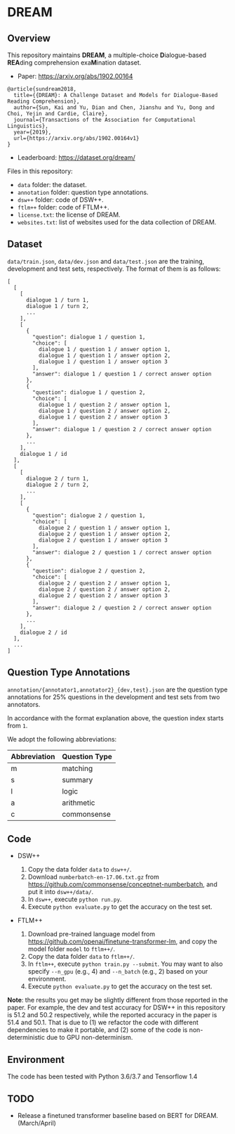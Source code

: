 DREAM
=====
Overview
--------
This repository maintains **DREAM**, a multiple-choice **D**ialogue-based **REA**ding comprehension exa**M**ination dataset.

* Paper: https://arxiv.org/abs/1902.00164
```
@article{sundream2018,
  title={{DREAM}: A Challenge Dataset and Models for Dialogue-Based Reading Comprehension},
  author={Sun, Kai and Yu, Dian and Chen, Jianshu and Yu, Dong and Choi, Yejin and Cardie, Claire},
  journal={Transactions of the Association for Computational Linguistics},
  year={2019},
  url={https://arxiv.org/abs/1902.00164v1}
}
```

* Leaderboard: https://dataset.org/dream/

Files in this repository:

* ```data``` folder: the dataset.
* ```annotation``` folder: question type annotations.
* ```dsw++``` folder: code of DSW++.
* ```ftlm++``` folder: code of FTLM++.
* ```license.txt```: the license of DREAM.
* ```websites.txt```: list of websites used for the data collection of DREAM.

Dataset
-------
```data/train.json```, ```data/dev.json``` and ```data/test.json``` are the training, development and test sets, respectively. The format of them is as follows:

```
[
  [
    [
      dialogue 1 / turn 1,
      dialogue 1 / turn 2,
      ...
    ],
    [
      {
        "question": dialogue 1 / question 1,
        "choice": [
          dialogue 1 / question 1 / answer option 1,
          dialogue 1 / question 1 / answer option 2,
          dialogue 1 / question 1 / answer option 3
        ],
        "answer": dialogue 1 / question 1 / correct answer option
      },
      {
        "question": dialogue 1 / question 2,
        "choice": [
          dialogue 1 / question 2 / answer option 1,
          dialogue 1 / question 2 / answer option 2,
          dialogue 1 / question 2 / answer option 3
        ],
        "answer": dialogue 1 / question 2 / correct answer option
      },
      ...
    ],
    dialogue 1 / id
  ],
  [
    [
      dialogue 2 / turn 1,
      dialogue 2 / turn 2,
      ...
    ],
    [
      {
        "question": dialogue 2 / question 1,
        "choice": [
          dialogue 2 / question 1 / answer option 1,
          dialogue 2 / question 1 / answer option 2,
          dialogue 2 / question 1 / answer option 3
        ],
        "answer": dialogue 2 / question 1 / correct answer option
      },
      {
        "question": dialogue 2 / question 2,
        "choice": [
          dialogue 2 / question 2 / answer option 1,
          dialogue 2 / question 2 / answer option 2,
          dialogue 2 / question 2 / answer option 3
        ],
        "answer": dialogue 2 / question 2 / correct answer option
      },
      ...
    ],
    dialogue 2 / id
  ],
  ...
]
```

Question Type Annotations
-------------------------

```annotation/{annotator1,annotator2}_{dev,test}.json``` are the question type annotations for 25% questions in the development and test sets from two annotators.

In accordance with the format explanation above, the question index starts from ```1```.

We adopt the following abbreviations:

| Abbreviation | Question Type | 
| ------------ | ------------- |
| m            | matching      |
| s            | summary       |
| l            | logic         |
| a            | arithmetic    |
| c            | commonsense   |

Code
----

* DSW++

  1. Copy the data folder ```data``` to ```dsw++/```.
  2. Download ```numberbatch-en-17.06.txt.gz``` from https://github.com/commonsense/conceptnet-numberbatch, and put it into ```dsw++/data/```.
  3. In ```dsw++```, execute ```python run.py```.
  4. Execute ```python evaluate.py``` to get the accuracy on the test set.

* FTLM++

  1. Download pre-trained language model from https://github.com/openai/finetune-transformer-lm, and copy the model folder ```model``` to ```ftlm++/```.
  2. Copy the data folder ```data``` to ```ftlm++/```.
  3. In ```ftlm++```, execute ```python train.py --submit```. You may want to also specify ```--n_gpu``` (e.g., 4) and ```--n_batch``` (e.g., 2) based on your environment.
  4. Execute ```python evaluate.py``` to get the accuracy on the test set.

**Note**: the results you get may be slightly different from those reported in the paper. For example, the dev and test accuracy for DSW++ in this repository is 51.2 and 50.2 respectively, while the reported accuracy in the paper is 51.4 and 50.1. That is due to (1) we refactor the code with different dependencies to make it portable, and (2) some of the code is non-deterministic due to GPU non-determinism.

Environment
-----------
The code has been tested with Python 3.6/3.7 and Tensorflow 1.4

TODO
----
* Release a finetuned transformer baseline based on BERT for DREAM. (March/April)
